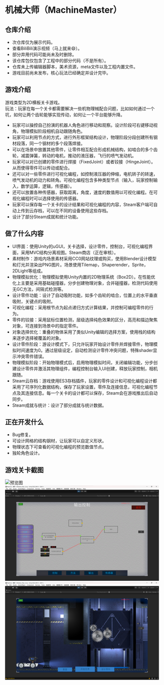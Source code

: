 # 机械大师（MachineMaster）
## 仓库介绍
* 次仓库仅为展示代码。
* 查看BiliBili演示视频（马上就来😄）。
* 部分弃用代码可能尚未及时删除。
* 该仓库包仅包含了工程中的部分代码（不是所有）。  
* 仓库未上传编辑器脚本，美术资源，meta文件以及工程内置文件。
* 游戏目前尚未发布，核心玩法已经确定并设计完毕。

## 游戏介绍
游戏类型为2D横板关卡游戏。  
玩法：玩家在每一个关卡都需要解决一些机物理械配合问题，比如如何通过一个坑，如何让两个齿轮能够实现传动，如何让一个平台能够升降。  
* 玩家可以操控自己扮演的机器人角色进行移动和观察。设计阶段可右键移动视角，物理模拟阶段相机自动跟随角色。
* 玩家可以利用节点的方式，进行外形框架结构设计，物理阶段分段创建所有钢材段落，同一个钢材的多个段落焊接。
* 可以在场景中放置其他零件，让零件相互配合形成机械结构，如啮合的多个齿轮，减震弹簧，转动的电机，推动的液压器，飞行的喷气发动机。
* 玩家可以对已创建的零件进行焊接（FixedJoint）或者铰接（HingeJoint）。从而使得零件可以传动或配合。
* 还可以对一些零件进行可视化编程，如控制液压器的伸缩，电机转子的转速，喷气发动机的动力和转角。可视化编程包含多种类型节点（输入，玩家控制输入，数学运算，逻辑，传感器）。
* 还可以放置各种传感器，获取距离，角度，速度的数值用以可视化编程。在可视化编程时可以选择使用的传感器。
* 玩家可以保存每一个关卡的设计结果和可视化编程的内容，Steam客户端可自动上传到云存档，可以在不同的设备使用这些存档。
* 设计了部分Steam成就和统计功能。

## 做了什么内容
* UI界面：使用Unity的uGUI，关卡选择，设计零件，控制台，可视化编程界面，采用MVC结构分离视图。Steam商店（正在审核）。
* 素材制作：游戏内场景素材采用CC0网站纹理或购买，使用Blender设计模型和灯光并渲染出PNG图片。场景使用Tilemap，Shaperender，Sprite，2DLight等组成。
* 物理模拟优化：物理模拟使用Unity内置的2D物理系统（Box2D）。在性能优化上主要是采用基础碰撞器，分步创建物理对象，合并碰撞器，检测代码使用无GC方法，间隔式检测等。
* 设计零件功能：设计了自动吸附功能，如多个齿轮的啮合，位置上的水平垂直吸附，关键点的吸附。  
* 可视化编程：采用根节点为起点递归方式计算结果，并控制可编程零件的行为。  
* 零件的铰接：采用鼠标位置检测，层级选择纯色效果的区分，高亮和描边聚焦对象，可连接到场景中的指定零件。
* 对象选择优化：重叠的物体采用了类似Unity编辑的选择方案，使用栈的结构来逐步选择被覆盖的对象。
* 设计零件阶段：游设计模式下，只允许玩家开始设计零件并焊接零件，物理模拟时间速度为0。通过层级设定，自动检测设计零件冲突问题，特殊shader显示冲突零件错误。
* 物理模拟阶段：开始物理模式后，启用物理模拟时间，关闭编辑功能，分步创建设计零件并激活其物理组件，编程控制台输入UI创建，释放玩家控制，相机跟随。
* Steam云存档：游戏使用ES3存档插件，玩家的零件设计和可视化编程设计都采用了可序列化数据结构，保存了玩家设置，零件及连接信息，可视化编程节点及其连接信息。每一个关卡的设计都可以保存，Steam会在游戏推出后自动同步。
* Steam成就与统计：设计了部分成就与统计数据。

## 正在开发什么
* Bug修复。
* 可设计网格的结构钢材，让玩家可以自定义形状。
* 物理状态下可查看的可视化编程的预览数值节点。
* 独轮角色设计。

## 

## 游戏关卡截图
![预览图](https://github.com/LYN-lynn/MachineMaster/blob/main/%E7%94%B5%E6%A2%AF%E5%85%B3%E5%8D%A1%E6%88%AA%E5%9B%BE.png)
![预览图](建模.png)
![预览图](关卡截图.png)
